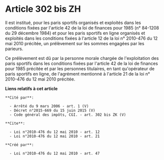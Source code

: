# Article 302 bis ZH

Il est institué, pour les paris sportifs organisés et exploités dans les conditions fixées par l'article 42 de la loi de
finances pour 1985 (n° 84-1208 du 29 décembre 1984) et pour les paris sportifs en ligne organisés et exploités dans les
conditions fixées à l'article 12 de la loi n° 2010-476 du 12 mai 2010 précitée, un prélèvement sur les sommes engagées par
les parieurs. 

Ce prélèvement est dû par la personne morale chargée de l'exploitation des paris sportifs dans les conditions fixées par
l'article 42 de la loi de finances pour 1985 précitée et par les personnes titulaires, en tant qu'opérateur de paris sportifs
en ligne, de l'agrément mentionné à l'article 21 de la loi n° 2010-476 du 12 mai 2010 précitée.

**Liens relatifs à cet article**

	**Cité par**:

	  - Arrêté du 9 mars 2006 - art. 1 (V)
	  - Décret n°2015-669 du 15 juin 2015 (V)
	  - Code général des impôts, CGI. - art. 302 bis ZK (V)

	**Cite**:

	  - Loi n°2010-476 du 12 mai 2010 - art. 12
	  - Loi n°2010-476 du 12 mai 2010 - art. 21

	**Créé par**:

	  - Loi n°2010-476 du 12 mai 2010 - art. 47
